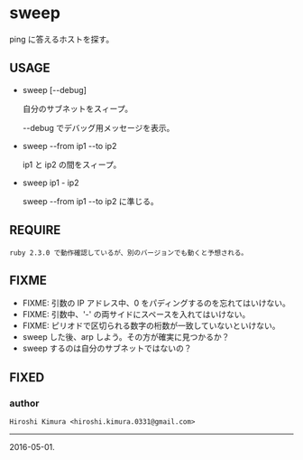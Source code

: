 # sweep

ping に答えるホストを探す。

## USAGE

* sweep [--debug]

    自分のサブネットをスィープ。

    --debug でデバッグ用メッセージを表示。

* sweep --from ip1 --to ip2

    ip1 と ip2 の間をスィープ。

* sweep ip1 - ip2

    sweep --from ip1 --to ip2 に準じる。

## REQUIRE

    ruby 2.3.0 で動作確認しているが、別のバージョンでも動くと予想される。

## FIXME

* FIXME: 引数の IP アドレス中、0 をパディングするのを忘れてはいけない。
* FIXME: 引数中、'-' の両サイドにスペースを入れてはいけない。
* FIXME: ピリオドで区切られる数字の桁数が一致していないといけない。
* sweep した後、arp しよう。その方が確実に見つかるか？
* sweep するのは自分のサブネットではないの？

## FIXED

### author

    Hiroshi Kimura <hiroshi.kimura.0331@gmail.com>

---
2016-05-01.
